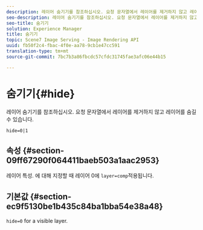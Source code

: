 ```yaml
---
description: 레이어 숨기기를 참조하십시오. 요청 문자열에서 레이어를 제거하지 않고 레이어를 숨길 수 있습니다.
seo-description: 레이어 숨기기를 참조하십시오. 요청 문자열에서 레이어를 제거하지 않고 레이어를 숨길 수 있습니다.
seo-title: 숨기기
solution: Experience Manager
title: 숨기기
topic: Scene7 Image Serving - Image Rendering API
uuid: fb50f2c4-fbac-4f0e-aa78-9cb1e47cc591
translation-type: tm+mt
source-git-commit: 7bc7b3a86fbcdc57cfdc31745fae3afc06e44b15

---
```



# 숨기기{#hide}

레이어 숨기기를 참조하십시오. 요청 문자열에서 레이어를 제거하지 않고 레이어를 숨길 수 있습니다.

`hide=0|1`

## 속성 {#section-09ff67290f064411baeb503a1aac2953}

레이어 특성. 에 대해 지정할 때 레이어 0에 `layer=comp`적용됩니다.

## 기본값 {#section-ec9f5130be1b435c84ba1bba54e38a48}

`hide=0` for a visible layer.
